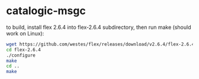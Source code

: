 # catalogic-msgc

to build, install flex 2.6.4 into flex-2.6.4 subdirectory, then run make (should work on Linux):
```sh
wget https://github.com/westes/flex/releases/download/v2.6.4/flex-2.6.4.tar.gz -O - | tar -zxvf - 
cd flex-2.6.4
./configure
make
cd ..
make
```
